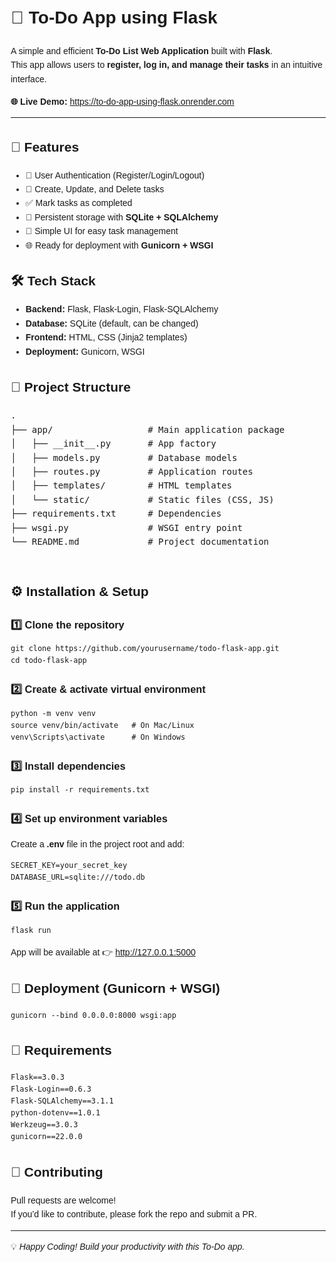 <!DOCTYPE html>
<html lang="en">
<head>
  <meta charset="UTF-8">
</head>
<body style="font-family: Arial, sans-serif; line-height: 1.6; margin: 20px;">

  <h1>📝 To-Do App using Flask</h1>
  <p>
    A simple and efficient <strong>To-Do List Web Application</strong> built with <strong>Flask</strong>.<br>
    This app allows users to <strong>register, log in, and manage their tasks</strong> in an intuitive interface.
  </p>

  <p><strong>🌐 Live Demo:</strong> <a href="https://to-do-app-using-flask.onrender.com" target="_blank">
    https://to-do-app-using-flask.onrender.com
  </a></p>

  <hr>

  <h2>🚀 Features</h2>
  <ul>
    <li>🔐 User Authentication (Register/Login/Logout)</li>
    <li>📝 Create, Update, and Delete tasks</li>
    <li>✅ Mark tasks as completed</li>
    <li>💾 Persistent storage with <strong>SQLite + SQLAlchemy</strong></li>
    <li>🎨 Simple UI for easy task management</li>
    <li>🌐 Ready for deployment with <strong>Gunicorn + WSGI</strong></li>
  </ul>

  <h2>🛠️ Tech Stack</h2>
  <ul>
    <li><strong>Backend:</strong> Flask, Flask-Login, Flask-SQLAlchemy</li>
    <li><strong>Database:</strong> SQLite (default, can be changed)</li>
    <li><strong>Frontend:</strong> HTML, CSS (Jinja2 templates)</li>
    <li><strong>Deployment:</strong> Gunicorn, WSGI</li>
  </ul>

  <h2>📂 Project Structure</h2>
  <pre>
.
├── app/                  # Main application package
│   ├── __init__.py       # App factory
│   ├── models.py         # Database models
│   ├── routes.py         # Application routes
│   ├── templates/        # HTML templates
│   └── static/           # Static files (CSS, JS)
├── requirements.txt      # Dependencies
├── wsgi.py               # WSGI entry point
└── README.md             # Project documentation
  </pre>

  <h2>⚙️ Installation & Setup</h2>
  <h3>1️⃣ Clone the repository</h3>
  <pre><code>git clone https://github.com/yourusername/todo-flask-app.git
cd todo-flask-app</code></pre>

  <h3>2️⃣ Create & activate virtual environment</h3>
  <pre><code>python -m venv venv
source venv/bin/activate   # On Mac/Linux
venv\Scripts\activate      # On Windows</code></pre>

  <h3>3️⃣ Install dependencies</h3>
  <pre><code>pip install -r requirements.txt</code></pre>

  <h3>4️⃣ Set up environment variables</h3>
  <p>Create a <strong>.env</strong> file in the project root and add:</p>
  <pre><code>SECRET_KEY=your_secret_key
DATABASE_URL=sqlite:///todo.db</code></pre>

  <h3>5️⃣ Run the application</h3>
  <pre><code>flask run</code></pre>
  <p>App will be available at 👉 <a href="http://127.0.0.1:5000">http://127.0.0.1:5000</a></p>

  <h2>🚀 Deployment (Gunicorn + WSGI)</h2>
  <pre><code>gunicorn --bind 0.0.0.0:8000 wsgi:app</code></pre>

  <h2>📌 Requirements</h2>
  <pre><code>Flask==3.0.3
Flask-Login==0.6.3
Flask-SQLAlchemy==3.1.1
python-dotenv==1.0.1
Werkzeug==3.0.3
gunicorn==22.0.0</code></pre>

  <h2>🤝 Contributing</h2>
  <p>Pull requests are welcome!<br>
  If you’d like to contribute, please fork the repo and submit a PR.</p>
  
  <hr>
  <p>💡 <em>Happy Coding! Build your productivity with this To-Do app.</em></p>

</body>
</html>
